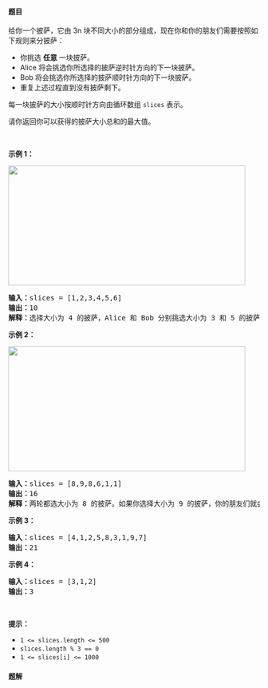#### 题目
<p>给你一个披萨，它由 3n 块不同大小的部分组成，现在你和你的朋友们需要按照如下规则来分披萨：</p>

<ul>
	<li>你挑选 <strong>任意</strong>&nbsp;一块披萨。</li>
	<li>Alice 将会挑选你所选择的披萨逆时针方向的下一块披萨。</li>
	<li>Bob 将会挑选你所选择的披萨顺时针方向的下一块披萨。</li>
	<li>重复上述过程直到没有披萨剩下。</li>
</ul>

<p>每一块披萨的大小按顺时针方向由循环数组 <code>slices</code>&nbsp;表示。</p>

<p>请你返回你可以获得的披萨大小总和的最大值。</p>

<p>&nbsp;</p>

<p><strong>示例 1：</strong></p>

<p><img alt="" src="https://assets.leetcode-cn.com/aliyun-lc-upload/uploads/2020/03/21/sample_3_1723.png" style="height: 240px; width: 475px;"></p>

<pre><strong>输入：</strong>slices = [1,2,3,4,5,6]
<strong>输出：</strong>10
<strong>解释：</strong>选择大小为 4 的披萨，Alice 和 Bob 分别挑选大小为 3 和 5 的披萨。然后你选择大小为 6 的披萨，Alice 和 Bob 分别挑选大小为 2 和 1 的披萨。你获得的披萨总大小为 4 + 6 = 10 。
</pre>

<p><strong>示例 2：</strong></p>

<p><strong><img alt="" src="https://assets.leetcode-cn.com/aliyun-lc-upload/uploads/2020/03/21/sample_4_1723.png" style="height: 250px; width: 475px;"></strong></p>

<pre><strong>输入：</strong>slices = [8,9,8,6,1,1]
<strong>输出：</strong>16
<strong>解释：</strong>两轮都选大小为 8 的披萨。如果你选择大小为 9 的披萨，你的朋友们就会选择大小为 8 的披萨，这种情况下你的总和不是最大的。
</pre>

<p><strong>示例 3：</strong></p>

<pre><strong>输入：</strong>slices = [4,1,2,5,8,3,1,9,7]
<strong>输出：</strong>21
</pre>

<p><strong>示例 4：</strong></p>

<pre><strong>输入：</strong>slices = [3,1,2]
<strong>输出：</strong>3
</pre>

<p>&nbsp;</p>

<p><strong>提示：</strong></p>

<ul>
	<li><code>1 &lt;= slices.length &lt;= 500</code></li>
	<li><code>slices.length % 3 == 0</code></li>
	<li><code>1 &lt;= slices[i] &lt;= 1000</code></li>
</ul>


 #### 题解